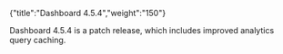 {"title":"Dashboard 4.5.4","weight":"150"}

Dashboard 4.5.4 is a patch release, which includes improved analytics query caching.
